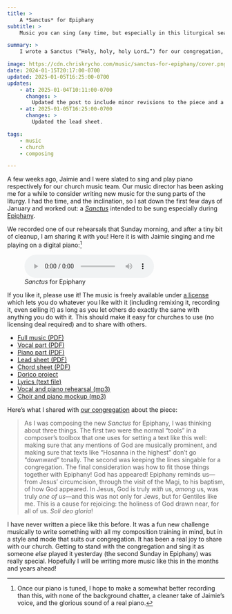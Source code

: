 ```yaml
---
title: >
    A *Sanctus* for Epiphany
subtitle: >
    Music you can sing (any time, but especially in this liturgical season).

summary: >
    I wrote a Sanctus (“Holy, holy, holy Lord…”) for our congregation, especially for the season of Epiphany—though of course you can sing it any time!

image: https://cdn.chriskrycho.com/music/sanctus-for-epiphany/cover.png
date: 2024-01-15T20:17:00-0700
updated: 2025-01-05T16:25:00-0700
updates:
    - at: 2025-01-04T10:11:00-0700
      changes: >
        Updated the post to include minor revisions to the piece and a four-part harmony.
    - at: 2025-01-05T16:25:00-0700
      changes: >
        Updated the lead sheet.

tags:
    - music
    - church
    - composing

---
```


A few weeks ago, Jaimie and I were slated to sing and play piano respectively for our church music team. Our music director has been asking me for a while to consider writing new music for the sung parts of the liturgy. I had the time, and the inclination, so I sat down the first few days of January and worked out: a [*Sanctus*][sanctus] intended to be sung especially during [Epiphany][epiphany].

[sanctus]: https://en.wikipedia.org/wiki/Sanctus
[epiphany]: https://en.wikipedia.org/wiki/Epiphany_(holiday)

We recorded one of our rehearsals that Sunday morning, and after a tiny bit of cleanup, I am sharing it with you! Here it is with Jaimie singing and me playing on a digital piano:[^recording]

<figure>
<audio
  src="https://cdn.chriskrycho.com/music/sanctus-for-epiphany/Sanctus%20for%20Epiphany.mp3"
  title="improved fanfare orchestration"
  controls
></audio>
<figcaption><i>Sanctus</i> for Epiphany</figcaption>
</figure>

If you like it, please use it! The music is freely available under [a license][license] which lets you do whatever you like with it (including remixing it, recording it, even selling it) as long as you let others do exactly the same with anything you do with it. This should make it easy for churches to use (no licensing deal required) and to share with others.

[license]: https://creativecommons.org/licenses/by-sa/4.0/

- [Full music (<abbr title="portable document format">PDF</abbr>)][full-score]
- [Vocal part (<abbr title="portable document format">PDF</abbr>)][vocal]
- [Piano part (<abbr title="portable document format">PDF</abbr>)][piano]
- [Lead sheet (<abbr title="portable document format">PDF</abbr>)][lead-sheet]
- [Chord sheet (<abbr title="portable document format">PDF</abbr>)][chords]
- [Dorico project][dorico]
- [Lyrics (text file)][lyrics]
- [Vocal and piano rehearsal (mp3)][mp3]
- [Choir and piano mockup (mp3)][choir-mockup]

[full-score]: https://cdn.chriskrycho.com/music/sanctus-for-epiphany/2025-01-03%20%E2%80%93%20Full%20score%20%E2%80%93%20Sanctus%20for%20Epiphany.pdf
[vocal]: https://cdn.chriskrycho.com/music/sanctus-for-epiphany/2025-01-03%20%E2%80%93%20Vocal%20%E2%80%93%20Sanctus%20for%20Epiphany.pdf
[piano]: https://cdn.chriskrycho.com/music/sanctus-for-epiphany/2025-01-03%20%E2%80%93%20Piano%20%E2%80%93%20Sanctus%20for%20Epiphany.pdf
[lead-sheet]: https://cdn.chriskrycho.com/music/sanctus-for-epiphany/2025-01-05%20%E2%80%93%20Lead%20Sheet%20%E2%80%93%20Sanctus%20for%20Epiphany.pdf
[chords]: https://cdn.chriskrycho.com/music/sanctus-for-epiphany/Sanctus%20for%20Epiphany%20-%20Chords.pdf
[dorico]: https://cdn.chriskrycho.com/music/sanctus-for-epiphany/2025-01-03%20%E2%80%93%20Sanctus%20for%20Epiphany.dorico
[lyrics]: https://cdn.chriskrycho.com/music/sanctus-for-epiphany/Lyrics%20from%20A%20Sanctus%20for%20Epiphany.txt
[mp3]: https://cdn.chriskrycho.com/music/sanctus-for-epiphany/Sanctus%20for%20Epiphany.mp3
[choir-mockup]: https://cdn.chriskrycho.com/music/sanctus-for-epiphany/2025-01-01%20%E2%80%93%20Choir%20Mockup%20%E2%80%93%20Sanctus%20for%20Epiphany.mp3

Here’s what I shared with [our congregation][htac] about the piece:

> As I was composing the new *Sanctus* for Epiphany, I was thinking about three things. The first two were the normal “tools” in a composer’s toolbox that one uses for setting a text like this well: making sure that any mentions of God are musically prominent, and making sure that texts like “Hosanna in the highest” don’t go “downward” tonally. The second was keeping the lines singable for a congregation. The final consideration was how to fit those things together with Epiphany! God has appeared! Epiphany reminds us—from Jesus’ circumcision, through the visit of the Magi, to his baptism, of how God appeared. In Jesus, God is truly *with* us, *among* us, was truly *one of us*—and this was not only for Jews, but for Gentiles like me. This is a cause for rejoicing: the holiness of God drawn near, for all of us. *Soli deo gloria*!

[htac]: https://www.holytrinityanglican.church

I have never written a piece like this before. It was a fun new challenge musically to write something with all my composition training in mind, but in a style and mode that suits our congregation. It has been a real joy to share with our church. Getting to stand with the congregation and sing it as someone *else* played it yesterday (the second Sunday in Epiphany) was really special. Hopefully I will be writing more music like this in the months and years ahead!

[^recording]: Once our piano is tuned, I hope to make a somewhat better recording than this, with none of the background chatter, a cleaner take of Jaimie’s voice, and the glorious sound of a real piano.
